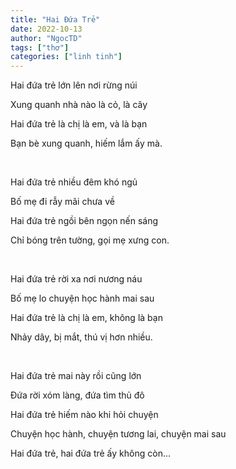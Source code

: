 ```yaml
---
title: "Hai Đứa Trẻ"
date: 2022-10-13
author: "NgocTD"
tags: ["thơ"]
categories: ["linh tinh"]
---
```


Hai đứa trẻ lớn lên nơi rừng núi

Xung quanh nhà nào là cỏ, là cây

Hai đứa trẻ là chị là em, và là bạn

Bạn bè xung quanh, hiếm lắm ấy mà.

&nbsp;

Hai đứa trẻ nhiều đêm khó ngủ

Bố mẹ đi rẫy mãi chưa về

Hai đứa trẻ ngồi bên ngọn nến sáng

Chỉ bóng trên tường, gọi mẹ xưng con.

&nbsp;

Hai đứa trẻ rời xa nơi nương náu

Bố mẹ lo chuyện học hành mai sau

Hai đứa trẻ là chị là em, không là bạn

Nhảy dây, bị mắt, thú vị hơn nhiều.

&nbsp;

Hai đứa trẻ mai này rồi cũng lớn

Đứa rời xóm làng, đứa tìm thủ đô

Hai đứa trẻ hiếm nào khi hỏi chuyện

Chuyện học hành, chuyện tương lai, chuyện mai sau

Hai đứa trẻ, hai đứa trẻ ấy không còn...